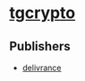 # [tgcrypto](https://pypi.org/project/tgcrypto)



## Publishers
- [delivrance](https://pypi.org/user/delivrance)


